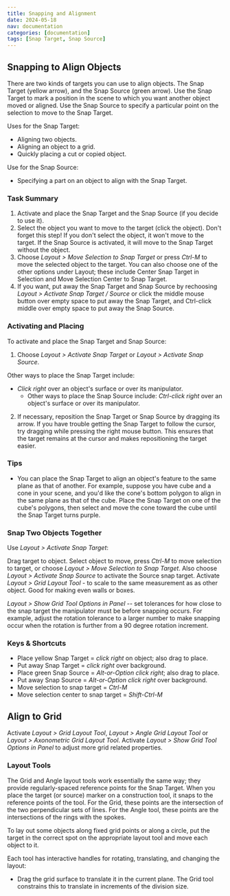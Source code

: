 ```yaml
---
title: Snapping and Alignment
date: 2024-05-18
nav: documentation
categories: [documentation]
tags: [Snap Target, Snap Source]
---
```

## Snapping to Align Objects

There are two kinds of targets you can use to align objects. The Snap Target (yellow arrow), and the Snap Source (green arrow). Use the Snap Target to mark a position in the scene to which you want another object moved or aligned. Use the Snap Source to specify a particular point on the selection to move to the Snap Target.

Uses for the Snap Target:

- Aligning two objects.
- Aligning an object to a grid.
- Quickly placing a cut or copied object.

Use for the Snap Source:

- Specifying a part on an object to align with the Snap Target.

### Task Summary

1. Activate and place the Snap Target and the Snap Source (if you decide to use it).
2. Select the object you want to move to the target (click the object). Don't forget this step! If you don't select the object, it won't move to the target. If the Snap Source is activated, it will move to the Snap Target without the object.
3. Choose *Layout > Move Selection to Snap Target* or press *Ctrl-M* to move the selected object to the target. You can also choose one of the other options under Layout; these include Center Snap Target in Selection and Move Selection Center to Snap Target.
4. If you want, put away the Snap Target and Snap Source by rechoosing *Layout > Activate Snap Target / Source* or click the middle mouse button over empty space to put away the Snap Target, and Ctrl-click middle over empty space to put away the Snap Source.

### Activating and Placing

To activate and place the Snap Target and Snap Source:

1. Choose *Layout > Activate Snap Target* or *Layout > Activate Snap Source*.

Other ways to place the Snap Target include:

- *Click right* over an object's surface or over its manipulator.
  - Other ways to place the Snap Source include: *Ctrl-click right* over an object's surface or over its manipulator.

2. If necessary, reposition the Snap Target or Snap Source by dragging its arrow. If you have trouble getting the Snap Target to follow the cursor, try dragging while pressing the right mouse button. This ensures that the target remains at the cursor and makes repositioning the target easier.

### Tips

- You can place the Snap Target to align an object's feature to the same plane as that of another. For example, suppose you have cube and a cone in your scene, and you'd like the cone's bottom polygon to align in the same plane as that of the cube. Place the Snap Target on one of the cube's polygons, then select and move the cone toward the cube until the Snap Target turns purple.

### Snap Two Objects Together

Use *Layout > Activate Snap Target*:

Drag target to object. Select object to move, press *Ctrl-M* to move selection to target, or choose *Layout > Move Selection to Snap Target*. Also choose *Layout > Activate Snap Source* to activate the Source snap target. Activate *Layout > Grid Layout Tool* - to scale to the same measurement as as other object. Good for making even walls or boxes.

*Layout > Show Grid Tool Options in Panel* -- set tolerances for how close to the snap target the manipulator must be before snapping occurs. For example, adjust the rotation tolerance to a larger number to make snapping occur when the rotation is further from a 90 degree rotation increment.

### Keys & Shortcuts

- Place yellow Snap Target = *click right* on object; also drag to place.
- Put away Snap Target = *click right* over background.
- Place green Snap Source = *Alt-or-Option click right*; also drag to place.
- Put away Snap Source = *Alt-or-Option click right* over background.
- Move selection to snap target = *Ctrl-M*
- Move selection center to snap target = *Shift-Ctrl-M*

## Align to Grid

Activate *Layout > Grid Layout Tool*, *Layout > Angle Grid Layout Tool* or *Layout > Axonometric Grid Layout Tool*. Activate *Layout > Show Grid Tool Options in Panel* to adjust more grid related properties.

### Layout Tools

The Grid and Angle layout tools work essentially the same way; they provide regularly-spaced reference points for the Snap Target. When you place the target (or source) marker on a construction tool, it snaps to the reference points of the tool. For the Grid, these points are the intersection of the two perpendicular sets of lines. For the Angle tool, these points are the intersections of the rings with the spokes.

To lay out some objects along fixed grid points or along a circle, put the target in the correct spot on the appropriate layout tool and move each object to it.

Each tool has interactive handles for rotating, translating, and changing the layout:

- Drag the grid surface to translate it in the current plane. The Grid tool constrains this to translate in increments of the division size.
